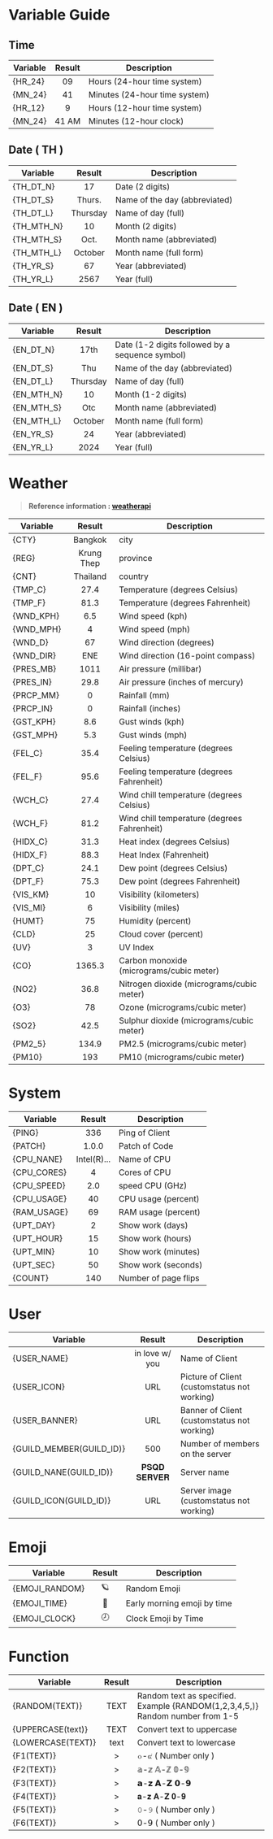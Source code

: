 
# Variable Guide
## Time
| Variable  | Result | Description |
| ------- |:------:| ----------- |
| {HR_24} | 09 | Hours (24-hour time system) |
| {MN_24} | 41 | Minutes (24-hour time system) |
| {HR_12} | 9 | Hours (12-hour time system) |
| {MN_24} | 41 AM | Minutes (12-hour clock) |

## Date ( TH )
| Variable  | Result | Description |
| ------- |:------:| ----------- |
| {TH_DT_N} | 17 | Date (2 digits) |
| {TH_DT_S} | Thurs. | Name of the day (abbreviated) |
| {TH_DT_L} | Thursday | Name of day (full) |
| {TH_MTH_N} | 10 | Month (2 digits) |
| {TH_MTH_S} | Oct. | Month name (abbreviated) |
| {TH_MTH_L} | October | Month name (full form) |
| {TH_YR_S} | 67 | Year (abbreviated) |
| {TH_YR_L} | 2567 | Year (full) |

## Date ( EN )
| Variable  | Result | Description |
| ------- |:------:| ----------- |
| {EN_DT_N} | 17th | Date (1-2 digits followed by a sequence symbol) |
| {EN_DT_S} | Thu | Name of the day (abbreviated) |
| {EN_DT_L} | Thursday | Name of day (full) |
| {EN_MTH_N} | 10 | Month (1-2 digits) |
| {EN_MTH_S} | Otc | Month name (abbreviated) |
| {EN_MTH_L} | October | Month name (full form) |
| {EN_YR_S} | 24 | Year (abbreviated) |
| {EN_YR_L} | 2024 | Year (full) |

# Weather
> **Reference information : [weatherapi](https://www.weatherapi.com/)**

| Variable  | Result | Description |
| ------- |:------:| ----------- |
| {CTY} | Bangkok | city |
| {REG} | Krung Thep | province |
| {CNT} | Thailand | country |
| {TMP_C} | 27.4 | Temperature (degrees Celsius) |
| {TMP_F} | 81.3 | Temperature (degrees Fahrenheit) |
| {WND_KPH} | 6.5 | Wind speed (kph) |
| {WND_MPH} | 4 | Wind speed (mph) |
| {WND_D} | 67 | Wind direction (degrees) |
| {WND_DIR} | ENE | Wind direction (16-point compass) |
| {PRES_MB} | 1011 | Air pressure (millibar) |
| {PRES_IN} | 29.8 | Air pressure (inches of mercury) |
| {PRCP_MM} | 0 | Rainfall (mm) |
| {PRCP_IN} | 0 | Rainfall (inches) |
| {GST_KPH} | 8.6 | Gust winds (kph) |
| {GST_MPH} | 5.3 | Gust winds (mph) |
| {FEL_C} | 35.4 | Feeling temperature (degrees Celsius) |
| {FEL_F} | 95.6 | Feeling temperature (degrees Fahrenheit) |
| {WCH_C} | 27.4 | Wind chill temperature (degrees Celsius) |
| {WCH_F} | 81.2 | Wind chill temperature (degrees Fahrenheit) |
| {HIDX_C} | 31.3 | Heat index (degrees Celsius) |
| {HIDX_F} | 88.3 | Heat Index (Fahrenheit) |
| {DPT_C} | 24.1 | Dew point (degrees Celsius) |
| {DPT_F} | 75.3 | Dew point (degrees Fahrenheit) |
| {VIS_KM} | 10 | Visibility (kilometers) |
| {VIS_MI} | 6 | Visibility (miles) |
| {HUMT} | 75 | Humidity (percent) |
| {CLD} | 25 | Cloud cover (percent) |
| {UV} | 3 | UV Index |
| {CO} | 1365.3 | Carbon monoxide (micrograms/cubic meter) |
| {NO2} | 36.8 | Nitrogen dioxide (micrograms/cubic meter) |
| {O3} | 78 | Ozone (micrograms/cubic meter) |
| {SO2} | 42.5 | Sulphur dioxide (micrograms/cubic meter) |
| {PM2_5} | 134.9 | PM2.5 (micrograms/cubic meter) |
| {PM10} | 193 | PM10 (micrograms/cubic meter) |

# System
| Variable  | Result | Description |
| ------- |:------:| ----------- |
| {PING} | 336 | Ping of Client |
| {PATCH} | 1.0.0 | Patch of Code |
| {CPU_NANE} | Intel(R)... | Name of CPU |
| {CPU_CORES} | 4 | Cores of CPU |
| {CPU_SPEED} | 2.0 | speed CPU (GHz) |
| {CPU_USAGE} | 40 | CPU usage (percent) |
| {RAM_USAGE} | 69 | RAM usage (percent) |
| {UPT_DAY} | 2 | Show work (days) |
| {UPT_HOUR} | 15 | Show work (hours) |
| {UPT_MIN} | 10 | Show work (minutes) |
| {UPT_SEC} | 50 | Show work (seconds) |
| {COUNT} | 140 | Number of page flips |

# User
| Variable  | Result | Description |
| ------- |:------:| ----------- |
| {USER_NAME} | in love w/ you | Name of Client |
| {USER_ICON} | URL | Picture of Client (customstatus not working) |
| {USER_BANNER} | URL | Banner of Client (customstatus not working) |
| {GUILD_MEMBER(GUILD_ID)} | 500 | Number of members on the server |
| {GUILD_NANE(GUILD_ID)} | 𝐏𝐒𝐐𝐃 𝐒𝐄𝐑𝐕𝐄𝐑 | Server name |
| {GUILD_ICON(GUILD_ID)} | URL | Server image (customstatus not working) |

# Emoji
| Variable  | Result | Description |
| ------- |:------:| ----------- |
| {EMOJI_RANDOM} | 🪐 | Random Emoji |
| {EMOJI_TIME} | 🌙 | Early morning emoji by time |
| {EMOJI_CLOCK} | 🕗 | Clock Emoji by Time |

# Function
| Variable  | Result | Description |
| ------- |:------:| ----------- |
| {RANDOM(TEXT)} | TEXT | Random text as specified. Example {RANDOM(1,2,3,4,5,)} Random number from 1-5 |
| {UPPERCASE(text)} | TEXT | Convert text to uppercase |
| {LOWERCASE(TEXT)} | text | Convert text to lowercase |
| {F1(TEXT)} | > | ๐-๙ ( Number only ) |
| {F2(TEXT)} | > | 𝕒-𝕫 𝔸-ℤ 𝟘-𝟡 |
| {F3(TEXT)} | > | 𝗮-𝘇 𝗔-𝗭 𝟬-𝟵 |
| {F4(TEXT)} | > | 𝐚-𝐳 𝐀-𝐙 𝟎-𝟗 |
| {F5(TEXT)} | > | 𝟶-𝟿 ( Number only ) |
| {F6(TEXT)} | > | 𝟢-𝟫 ( Number only ) |
